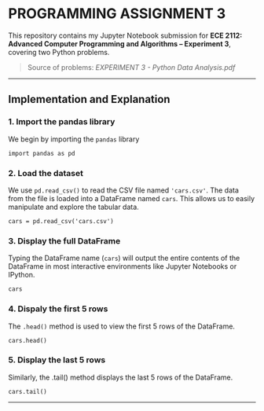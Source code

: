# PROGRAMMING ASSIGNMENT 3

This repository contains my Jupyter Notebook submission for **ECE 2112: Advanced Computer Programming and Algorithms – Experiment 3**, covering two Python problems.

> Source of problems: *EXPERIMENT 3 - Python Data Analysis.pdf*

---

## Implementation and Explanation

### 1. Import the pandas library
We begin by importing the `pandas` library

```
import pandas as pd
```

### 2. Load the dataset
We use `pd.read_csv()` to read the CSV file named `'cars.csv'`. The data from the file is loaded into a DataFrame named `cars`. This allows us to easily manipulate and explore the tabular data.

```
cars = pd.read_csv('cars.csv')              
```

### 3. Display the full DataFrame
Typing the DataFrame name (`cars`) will output the entire contents of the DataFrame in most interactive environments like Jupyter Notebooks or IPython.

```
cars               
```

### 4. Dispaly the first 5 rows
The `.head()` method is used to view the first 5 rows of the DataFrame.

```
cars.head()    
```

### 5. Display the last 5 rows
Similarly, the .tail() method displays the last 5 rows of the DataFrame.

```
cars.tail()              
```

---


